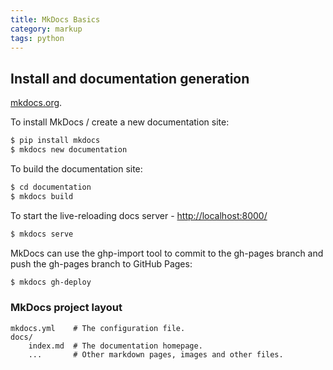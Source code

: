 ```yaml
---
title: MkDocs Basics
category: markup
tags: python 
---
```


## Install and documentation generation

[mkdocs.org](http://mkdocs.org).

To install MkDocs / create a new documentation site:
```bash
$ pip install mkdocs
$ mkdocs new documentation
```

To build the documentation site:
```bash
$ cd documentation
$ mkdocs build
```

To start the live-reloading docs server - [http://localhost:8000/](http://localhost:8000/)
```bash
$ mkdocs serve
```

MkDocs can use the ghp-import tool to commit to the gh-pages branch and push the gh-pages branch to GitHub Pages:
```bash
$ mkdocs gh-deploy
```

### MkDocs project layout

    mkdocs.yml    # The configuration file.
    docs/
        index.md  # The documentation homepage.
        ...       # Other markdown pages, images and other files.

